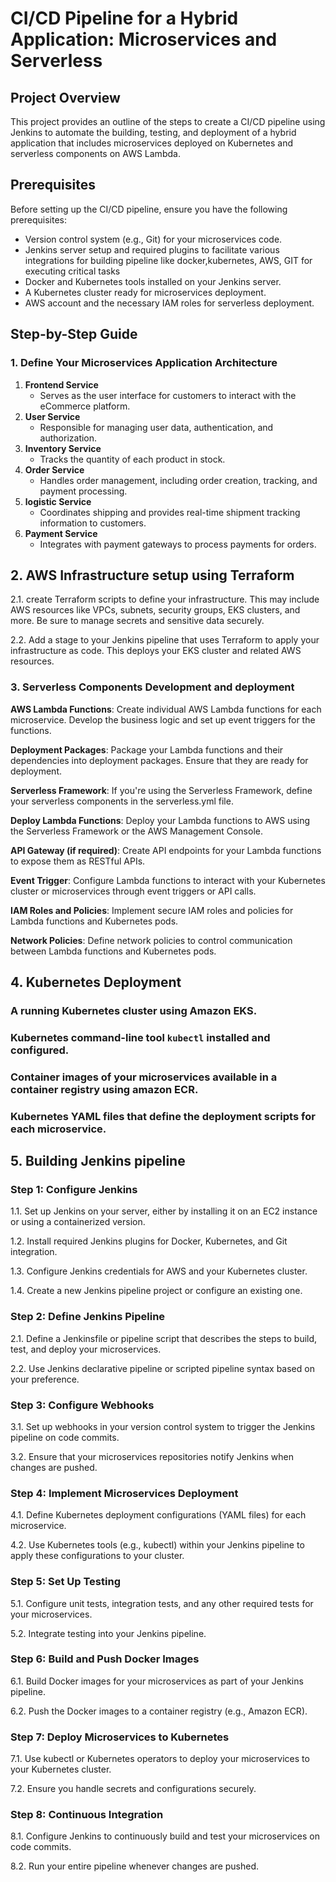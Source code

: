 # CI/CD Pipeline for a Hybrid Application: Microservices and Serverless

## Project Overview

This project provides an outline of the steps to create a CI/CD pipeline using Jenkins to automate the building, testing, and deployment of a hybrid application that includes microservices deployed on Kubernetes and serverless components on AWS Lambda.

## Prerequisites

Before setting up the CI/CD pipeline, ensure you have the following prerequisites:

- Version control system (e.g., Git) for your microservices code.
- Jenkins server setup and required plugins to facilitate various integrations for building pipeline like docker,kubernetes, AWS, GIT for executing critical tasks
- Docker and Kubernetes tools installed on your Jenkins server.
- A Kubernetes cluster ready for microservices deployment.
- AWS account and the necessary IAM roles for serverless deployment.

## Step-by-Step Guide

### 1. Define Your Microservices Application Architecture

1. **Frontend Service**
   - Serves as the user interface for customers to interact with the eCommerce platform.
2. **User Service**
   - Responsible for managing user data, authentication, and authorization.
3. **Inventory Service**
   - Tracks the quantity of each product in stock.
4. **Order Service**
   - Handles order management, including order creation, tracking, and payment processing.
5. **logistic Service**
   - Coordinates shipping and provides real-time shipment tracking information to customers.
6. **Payment Service**
   - Integrates with payment gateways to process payments for orders.

## 2. AWS Infrastructure setup using Terraform
2.1. create Terraform scripts to define your infrastructure. This may include AWS resources like VPCs, subnets, security groups, EKS clusters, and more. Be sure to manage secrets and sensitive data securely.

2.2. Add a stage to your Jenkins pipeline that uses Terraform to apply your infrastructure as code. This deploys your EKS cluster and related AWS resources.

### 3. Serverless Components Development and deployment

**AWS Lambda Functions**: Create individual AWS Lambda functions for each microservice. Develop the business logic and set up event triggers for the functions.

**Deployment Packages**: Package your Lambda functions and their dependencies into deployment packages. Ensure that they are ready for deployment.

**Serverless Framework**: If you're using the Serverless Framework, define your serverless components in the serverless.yml file.

**Deploy Lambda Functions**: Deploy your Lambda functions to AWS using the Serverless Framework or the AWS Management Console.

**API Gateway (if required)**: Create API endpoints for your Lambda functions to expose them as RESTful APIs.

**Event Trigger**: Configure Lambda functions to interact with your Kubernetes cluster or microservices through event triggers or API calls.

**IAM Roles and Policies**: Implement secure IAM roles and policies for Lambda functions and Kubernetes pods.

**Network Policies**: Define network policies to control communication between Lambda functions and Kubernetes pods.

## 4. Kubernetes Deployment

### A running Kubernetes cluster using Amazon EKS.
### Kubernetes command-line tool `kubectl` installed and configured.
### Container images of your microservices available in a container registry using amazon ECR.
### Kubernetes YAML files that define the deployment scripts for each microservice.

## 5. Building Jenkins pipeline

### Step 1: Configure Jenkins
1.1. Set up Jenkins on your server, either by installing it on an EC2 instance or using a containerized version.

1.2. Install required Jenkins plugins for Docker, Kubernetes, and Git integration.

1.3. Configure Jenkins credentials for AWS and your Kubernetes cluster.

1.4. Create a new Jenkins pipeline project or configure an existing one.

### Step 2: Define Jenkins Pipeline

2.1. Define a Jenkinsfile or pipeline script that describes the steps to build, test, and deploy your microservices.

2.2. Use Jenkins declarative pipeline or scripted pipeline syntax based on your preference.

### Step 3: Configure Webhooks

3.1. Set up webhooks in your version control system to trigger the Jenkins pipeline on code commits.

3.2. Ensure that your microservices repositories notify Jenkins when changes are pushed.

### Step 4: Implement Microservices Deployment

4.1. Define Kubernetes deployment configurations (YAML files) for each microservice.

4.2. Use Kubernetes tools (e.g., kubectl) within your Jenkins pipeline to apply these configurations to your cluster.

### Step 5: Set Up Testing

5.1. Configure unit tests, integration tests, and any other required tests for your microservices.

5.2. Integrate testing into your Jenkins pipeline.

### Step 6: Build and Push Docker Images

6.1. Build Docker images for your microservices as part of your Jenkins pipeline.

6.2. Push the Docker images to a container registry (e.g., Amazon ECR).

### Step 7: Deploy Microservices to Kubernetes

7.1. Use kubectl or Kubernetes operators to deploy your microservices to your Kubernetes cluster.

7.2. Ensure you handle secrets and configurations securely.

### Step 8: Continuous Integration

8.1. Configure Jenkins to continuously build and test your microservices on code commits.

8.2. Run your entire pipeline whenever changes are pushed.




